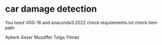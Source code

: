 # car damage detection

You need VGG-16 and anaconda3.2022
check requirements.txt
check item path

Ayberk Gezer
Muzaffer Tolga Yılmaz
